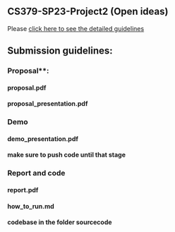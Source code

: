 ## CS379-SP23-Project2 (Open ideas)

Please [click here to see the detailed guidelines](https://docs.google.com/document/d/1Rb5u349wjnxLsxhTSGT01cDK8hyr8FhvE8Pq9hPsVbA/edit?usp=sharing)

## Submission guidelines:

### Proposal**: 

#### proposal.pdf

#### proposal_presentation.pdf
  
### Demo 

#### demo_presentation.pdf  
 
#### make sure to push code until that stage

### Report and code 

#### report.pdf 
 
#### how_to_run.md
 
#### codebase in the folder sourcecode

